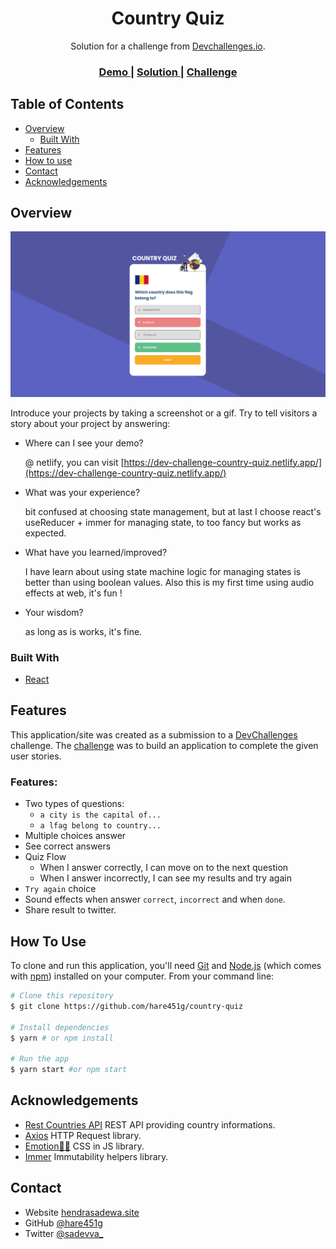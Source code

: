 <h1 align="center">Country Quiz</h1>

<div align="center">
   Solution for a challenge from  <a href="http://devchallenges.io" target="_blank">Devchallenges.io</a>.
</div>

<div align="center">
  <h3>
    <a href="https://dev-challenge-country-quiz.netlify.app/">
      Demo
    </a>
    <span> | </span>
    <a href="https://github.com/hare451g/country-quiz">
      Solution
    </a>
    <span> | </span>
    <a href="https://devchallenges.io/challenges/Bu3G2irnaXmfwQ8sZkw8">
      Challenge
    </a>
  </h3>
</div>

<!-- TABLE OF CONTENTS -->

## Table of Contents

- [Overview](#overview)
  - [Built With](#built-with)
- [Features](#features)
- [How to use](#how-to-use)
- [Contact](#contact)
- [Acknowledgements](#acknowledgements)

## Overview

![screenshot](./src/assets/images/screenshot.png)

Introduce your projects by taking a screenshot or a gif. Try to tell visitors a story about your project by answering:

- Where can I see your demo?

  @ netlify, you can visit [https://dev-challenge-country-quiz.netlify.app/](https://dev-challenge-country-quiz.netlify.app/)

- What was your experience?

  bit confused at choosing state management, but at last I choose react's useReducer + immer for managing state, to too fancy but works as expected.

- What have you learned/improved?

  I have learn about using state machine logic for managing states is better than using boolean values. Also this is my first time using audio effects at web, it's fun !

- Your wisdom?

  as long as is works, it's fine.

### Built With

- [React](https://reactjs.org/)

## Features

This application/site was created as a submission to a [DevChallenges](https://devchallenges.io/challenges) challenge. The [challenge](https://devchallenges.io/challenges/Bu3G2irnaXmfwQ8sZkw8) was to build an application to complete the given user stories.

### Features:

- Two types of questions:
  - `a city is the capital of...`
  - `a lfag belong to country...`
- Multiple choices answer
- See correct answers
- Quiz Flow
  - When I answer correctly, I can move on to the next question
  - When I answer incorrectly, I can see my results and try again
- `Try again` choice
- Sound effects when answer `correct`, `incorrect` and when `done`.
- Share result to twitter.

## How To Use

To clone and run this application, you'll need [Git](https://git-scm.com) and [Node.js](https://nodejs.org/en/download/) (which comes with [npm](http://npmjs.com)) installed on your computer. From your command line:

```bash
# Clone this repository
$ git clone https://github.com/hare451g/country-quiz

# Install dependencies
$ yarn # or npm install

# Run the app
$ yarn start #or npm start
```

## Acknowledgements

- [Rest Countries API](https://restcountries.eu/#api-endpoints-all)
  REST API providing country informations.
- [Axios](https://github.com/axios/axios)
  HTTP Request library.
- [Emotion👩‍🎤](https://emotion.sh/docs/introduction)
  CSS in JS library.
- [Immer](https://immerjs.github.io/immer/docs/introduction)
  Immutability helpers library.

## Contact

- Website [hendrasadewa.site](https://hendrasadewa.site)
- GitHub [@hare451g](https://github.com/hare451g)
- Twitter [@sadevva\_](https://twitter.com/sadevva_)
